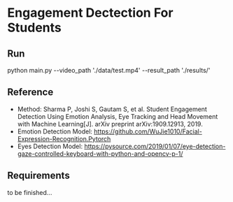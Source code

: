 # Engagement Dectection For Students 

## Run
python main.py --video_path './data/test.mp4' --result_path './results/'

## Reference
* Method: Sharma P, Joshi S, Gautam S, et al. Student Engagement Detection Using Emotion Analysis, Eye Tracking and Head Movement with Machine Learning[J]. arXiv preprint arXiv:1909.12913, 2019.
* Emotion Detection Model: https://github.com/WuJie1010/Facial-Expression-Recognition.Pytorch
* Eyes Detection Model: https://pysource.com/2019/01/07/eye-detection-gaze-controlled-keyboard-with-python-and-opencv-p-1/
## Requirements
to be finished...